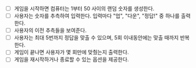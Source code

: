 - [ ]  게임을 시작하면 컴퓨터는 1부터 50 사이의 랜덤 숫자를 생성한다.
- [ ]  사용자는 숫자를 추측하여 입력한다. 입력마다 "업", "다운", "정답!" 중 하나를 출력한다.
- [ ]  사용자의 이전 추측들을 보여준다.
- [ ]  사용자는 최대 5번까지 정답을 맞출 수 있으며, 5회 이내동안에는 맞출 때까지 반복한다.
- [ ]  게임이 끝나면 사용자가 몇 회만에 맞췄는지 출력한다.
- [ ]  게임을 재시작하거나 종료할 수 있는 옵션을 제공한다.